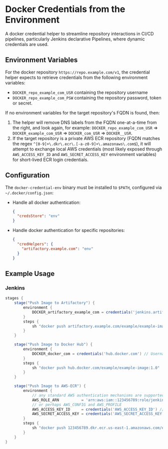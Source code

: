 # Docker Credentials from the Environment

A docker credential helper to streamline repository interactions in CI/CD pipelines, particularly Jenkins declarative Pipelines, where dynamic credentials are used.

## Environment Variables

For the docker repository `https://repo.example.com/v1`, the credential helper expects to retrieve credentials from the following environment variables:

* `DOCKER_repo_example_com_USR` containing the repository username
* `DOCKER_repo_example_com_PSW` containing the repository password, token or secret.

If no environment variables for the target repository's FQDN is found, then:

1. The helper will remove DNS labels from the FQDN one-at-a-time from the right, and look again, for example:
`DOCKER_repo_example_com_USR` => `DOCKER_example_com_USR` => `DOCKER_com_USR` => `DOCKER__USR`.
2. If the target repository is a private AWS ECR repository (FQDN matches the regex `^[0-9]+\.dkr\.ecr\.[-a-z0-9]+\.amazonaws\.com$`), it will attempt to exchange local AWS credentials (most likely exposed through `AWS_ACCESS_KEY_ID` and `AWS_SECRET_ACCESS_KEY` environment variables) for short-lived ECR login credentials.

## Configuration

The `docker-credential-env` binary must be installed to `$PATH`, configured via `~/.docker/config.json`:

* Handle all docker authentication:

  ```json
  {
    "credsStore": "env"
  }
  ```

* Handle docker authentication for specific repositories:

  ```json
  {
    "credHelpers": {
      "artifactory.example.com": "env"
    }
  }
  ```

## Example Usage

### Jenkins

```groovy
stages {
    stage("Push Image to Artifactory") {
        environment {
            DOCKER_artifactory_example_com = credentials('jenkins.artifactory') // (Vault) Username-Password credential
        }
        steps {
            sh "docker push artifactory.example.com/example/example-image:1.0"
        }
    }

    stage("Push Image to Docker Hub") {
        environment {
            DOCKER_docker_com = credentials('hub.docker.com') // Username-Password credential, exploiting domain search
        }
        steps {
            sh "docker push hub.docker.com/example/example-image:1.0"
        }
    }

    stage("Push Image to AWS-ECR") {
        environment {
            // any standard AWS authentication mechanisms are supported
            AWS_ROLE_ARN          = 'arn:aws:iam::123456789:role/jenkins-user'
            // or perhaps AWS_CONFIG and AWS_PROFILE
            AWS_ACCESS_KEY_ID     = credentials('AWS_ACCESS_KEY_ID') // String credential
            AWS_SECRET_ACCESS_KEY = credentials('AWS_SECRET_ACCESS_KEY') // String credential
        }
        steps {
            sh "docker push 123456789.dkr.ecr.us-east-1.amazonaws.com/example/example-image:1.0"
        }
    }
}
```
